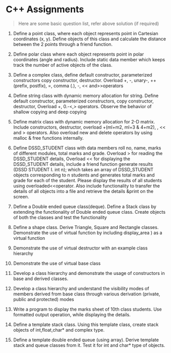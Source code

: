 # C++ Assignments
> Here are some basic question list, refer above solution (if required)

1. Define a point class, where each object represents point in Cartesian
coordinates (x, y). Define objects of this class and calculate the distance
between the 2 points through a friend function.

2. Define polar class where each object represents point in polar coordinates
(angle and radius). Include static data member which keeps track the number
of active objects of the class.

3. Define a complex class, define default constructor, parameterized constructors
copy constructor, destructor. Overload +, -, unary-, ++ (prefix, postfix), =,
comma (.), -, << and>>operators

4. Define string class with dynamic memory allocation for string. Define default
constructor, parameterized constructors, copy constructor, destructor,
Overload +, 0.-<,> operators. Observe the behavior of shallow copying
and deep copying

5. Define matrix class with dynamic memory allocation for 2-D matrix. Include
constructors, destructor, overload +(ml+m2, ml+3 & 4+m2), , << and >
operators. Also overload new and delete operators by using malloc & free
functions internally.

6. Define DSSD_STUDENT class with data members roll no, name, marks of
different modules, total marks and grade. Overload > for reading the
DSSD_STUDENT details, Overload << for displaying the DSSD_STUDENT
details, include a friend function generate results (DSSD STUDENT I. int
n); which takes an array of DSSD_STUDENT objects corresponding to n
students and generates total marks and grade for each of the student. Please
display the results of all students using overloaded<<operator. Also include
functionality to transfer the details of all objects into a file and retrieve the
details &print on the screen.

7. Define a Double ended queue class(deque). Define a Stack class by extending the
functionality of Double ended queue class. Create objects of both the classes
and test the functionality

8. Define a shape class. Derive Triangle, Square and Rectangle classes.
Demonstrate the use of virtual function by including display_area ) as a
virtual function

9. Demonstrate the use of virtual destructor with an example class hierarchy

10. Demonstrate the use of virtual base class

11. Develop a class hierarchy and demonstrate the usage of constructors in base
and derived classes.

12. Develop a class hierarchy and understand the visibility modes of members
derived from base class through various derivation (private, public and protected) modes
13. Write a program to display the marks sheet of 10th class students. Use formatted output operation, while displaying the details.

14. Define a template stack class. Using this template class, create stack objects of int,float,char* and complex type.

15. Define a template double ended queue (using array). Derive template stack and
queue classes from it. Test it for int and char* type of objects.

